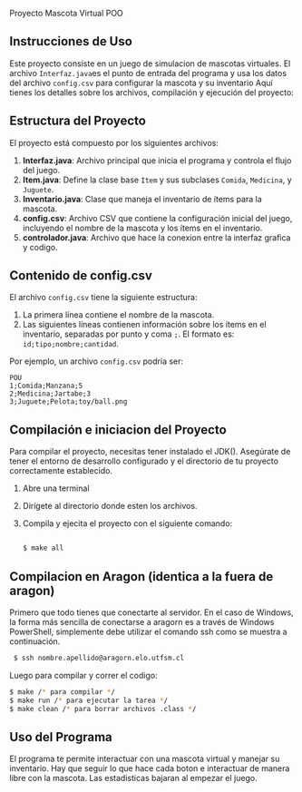 Proyecto Mascota Virtual POO

## Instrucciones de Uso

Este proyecto consiste en un juego de simulacion de mascotas virtuales. El archivo `Interfaz.java`es el punto de entrada del programa y usa los datos del archivo `config.csv` para configurar la mascota y su inventario Aquí tienes los detalles sobre los archivos, compilación y ejecución del proyecto:

## Estructura del Proyecto

El proyecto está compuesto por los siguientes archivos:
1. **Interfaz.java**: Archivo principal que inicia el programa y controla el flujo del juego.
2. **Item.java**: Define la clase base `Item` y sus subclases `Comida`, `Medicina`, y `Juguete`.
3. **Inventario.java**: Clase que maneja el inventario de ítems para la mascota.
4. **config.csv**: Archivo CSV que contiene la configuración inicial del juego, incluyendo el nombre de la mascota y los ítems en el inventario.
5. **controlador.java**: Archivo que hace la conexion entre la interfaz grafica y codigo.
## Contenido de config.csv

El archivo `config.csv` tiene la siguiente estructura:
1. La primera línea contiene el nombre de la mascota.
2. Las siguientes líneas contienen información sobre los ítems en el inventario, separadas por punto y coma `;`. El formato es: `id;tipo;nombre;cantidad`.

Por ejemplo, un archivo `config.csv` podría ser:

```csv
POU 
1;Comida;Manzana;5
2;Medicina;Jartabe;3
3;Juguete;Pelota;toy/ball.png
```
## Compilación e iniciacion del Proyecto

Para compilar el proyecto, necesitas tener instalado el JDK(). Asegúrate de tener el entorno de desarrollo configurado y el directorio de tu proyecto correctamente establecido.
1. Abre una terminal
2. Dirígete al directorio donde esten los archivos.
3. Compila y ejecita el proyecto con el siguiente comando:

   ```bash
   
   $ make all


## Compilacion en Aragon (identica a la fuera de aragon)


Primero que todo tienes que conectarte al servidor.
En el caso de Windows, la forma más sencilla de conectarse a aragorn es a través de Windows PowerShell, simplemente debe utilizar el comando ssh como se muestra a continuación.
   ```bash
    $ ssh nombre.apellido@aragorn.elo.utfsm.cl
   ```

Luego para compilar y correr el codigo:

   ```bash
 $ make /* para compilar */
 $ make run /* para ejecutar la tarea */
 $ make clean /* para borrar archivos .class */
 ```

## Uso del Programa

El programa te permite interactuar con una mascota virtual y manejar su inventario. Hay que seguir
lo que hace cada boton e interactuar de manera libre con la mascota.
Las estadisticas bajaran al empezar el juego.
